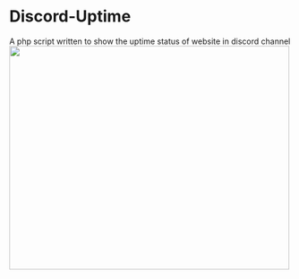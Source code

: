 # Discord-Uptime
A php script written to show the uptime status of website in discord channel<br>
<img border="0" src="https://cdn.discordapp.com/attachments/458308642920333322/654658317037207592/bandicam_2019-12-12_17-01-27-764.jpg" width="500" height="400">
